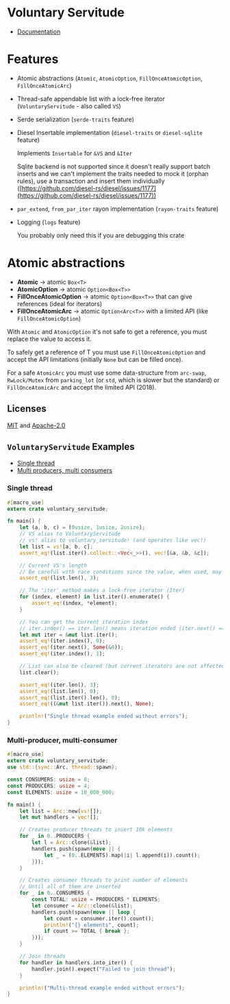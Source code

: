 # Voluntary Servitude

* [Documentation](https://docs.rs/voluntary-servitude/4.0.3/voluntary-servitude)

# Features
 - Atomic abstractions (`Atomic`, `AtomicOption`, `FillOnceAtomicOption`, `FillOnceAtomicArc`)
 - Thread-safe appendable list with a lock-free iterator (`VoluntaryServitude` - also called `VS`)
 - Serde serialization (`serde-traits` feature)
 - Diesel Insertable implementation (`diesel-traits` or `diesel-sqlite` feature)

    Implements `Insertable` for `&VS` and `&Iter`

    Sqlite backend is not supported since it doesn't really support batch inserts and we can't
    implement the traits needed to mock it (orphan rules), use a transaction and insert them individually ([https://github.com/diesel-rs/diesel/issues/1177](https://github.com/diesel-rs/diesel/issues/1177))
 - `par_extend`, `from_par_iter` rayon implementation (`rayon-traits` feature)
 - Logging (`logs` feature)

    You probably only need this if you are debugging this crate

# Atomic abstractions
 - **Atomic** -> atomic `Box<T>`
 - **AtomicOption** -> atomic `Option<Box<T>>`
 - **FillOnceAtomicOption** -> atomic `Option<Box<T>>` that can give references (ideal for iterators)
 - **FillOnceAtomicArc** -> atomic `Option<Arc<T>>` with a limited API (like `FillOnceAtomicOption`)

With `Atomic` and `AtomicOption` it's not safe to get a reference, you must replace the value to access it.

To safely get a reference of T you must use `FillOnceAtomicOption` and accept the API limitations (initially `None` but can be filled once).

For a safe `AtomicArc` you must use some data-structure from `arc-swap`, `RwLock/Mutex` from `parking_lot` (or `std`, which is slower but the standard) or `FillOnceAtomicArc` and accept the limited API (2018).

## Licenses

[MIT](master/license/MIT) and [Apache-2.0](master/license/APACHE)

## `VoluntaryServitude` Examples

- [Single thread](#single-thread)
- [Multi producers, multi consumers](#multi-producers-multi-consumers)

### Single thread

```rust
#[macro_use]
extern crate voluntary_servitude;

fn main() {
    let (a, b, c) = (0usize, 1usize, 2usize);
    // VS alias to VoluntaryServitude
    // vs! alias to voluntary_servitude! (and operates like vec!)
    let list = vs![a, b, c];
    assert_eq!(list.iter().collect::<Vec<_>>(), vec![&a, &b, &c]);

    // Current VS's length
    // Be careful with race conditions since the value, when used, may not be true anymore
    assert_eq!(list.len(), 3);

    // The 'iter' method makes a lock-free iterator (Iter)
    for (index, element) in list.iter().enumerate() {
        assert_eq!(index, *element);
    }

    // You can get the current iteration index
    // iter.index() == iter.len() means iteration ended (iter.next() == None)
    let mut iter = &mut list.iter();
    assert_eq!(iter.index(), 0);
    assert_eq!(iter.next(), Some(&0));
    assert_eq!(iter.index(), 1);

    // List can also be cleared (but current iterators are not affected)
    list.clear();

    assert_eq!(iter.len(), 3);
    assert_eq!(list.len(), 0);
    assert_eq!(list.iter().len(), 0);
    assert_eq!((&mut list.iter()).next(), None);

    println!("Single thread example ended without errors");
}
```

### Multi-producer, multi-consumer

```rust
#[macro_use]
extern crate voluntary_servitude;
use std::{sync::Arc, thread::spawn};

const CONSUMERS: usize = 8;
const PRODUCERS: usize = 4;
const ELEMENTS: usize = 10_000_000;

fn main() {
    let list = Arc::new(vs![]);
    let mut handlers = vec![];

    // Creates producer threads to insert 10k elements
    for _ in 0..PRODUCERS {
        let l = Arc::clone(&list);
        handlers.push(spawn(move || {
            let _ = (0..ELEMENTS).map(|i| l.append(i)).count();
        }));
    }

    // Creates consumer threads to print number of elements
    // Until all of them are inserted
    for _ in 0..CONSUMERS {
        const TOTAL: usize = PRODUCERS * ELEMENTS;
        let consumer = Arc::clone(&list);
        handlers.push(spawn(move || loop {
            let count = consumer.iter().count();
            println!("{} elements", count);
            if count >= TOTAL { break };
        }));
    }

    // Join threads
    for handler in handlers.into_iter() {
        handler.join().expect("Failed to join thread");
    }

    println!("Multi-thread example ended without errors");
}
```

